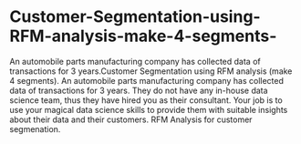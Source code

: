 # Customer-Segmentation-using-RFM-analysis-make-4-segments-
An automobile parts manufacturing company has collected data of transactions for 3 years.Customer Segmentation using RFM analysis (make 4 segments).
An automobile parts manufacturing company has collected data of transactions for 3 years. They do not have any in-house data science team, thus they have hired you as their consultant. Your job is to use your magical data science skills to provide them with suitable insights about their data and their customers. RFM Analysis for customer segmenation.
